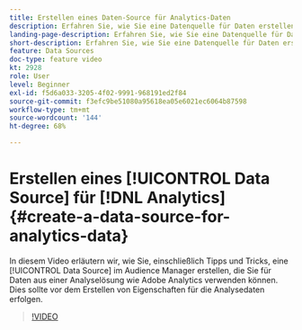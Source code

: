 ```yaml
---
title: Erstellen eines Daten-Source für Analytics-Daten
description: Erfahren Sie, wie Sie eine Datenquelle für Daten erstellen, die direkt aus einer Analyselösung wie Adobe Analytics importiert werden. Führen Sie diese Schritte aus, bevor Sie Eigenschaften für die Analysedaten erstellen.
landing-page-description: Erfahren Sie, wie Sie eine Datenquelle für Daten erstellen, die direkt aus einer Analyselösung wie Adobe Analytics importiert werden. Führen Sie diese Schritte aus, bevor Sie Eigenschaften für die Analysedaten erstellen.
short-description: Erfahren Sie, wie Sie eine Datenquelle für Daten erstellen, die direkt aus einer Analyselösung wie Adobe Analytics importiert werden. Führen Sie diese Schritte aus, bevor Sie Eigenschaften für die Analysedaten erstellen.
feature: Data Sources
doc-type: feature video
kt: 2928
role: User
level: Beginner
exl-id: f5d6a033-3205-4f02-9991-968191ed2f84
source-git-commit: f3efc9be51080a95618ea05e6021ec6064b87598
workflow-type: tm+mt
source-wordcount: '144'
ht-degree: 68%

---
```


# Erstellen eines [!UICONTROL Data Source] für [!DNL Analytics] {#create-a-data-source-for-analytics-data}

In diesem Video erläutern wir, wie Sie, einschließlich Tipps und Tricks, eine [!UICONTROL Data Source] im Audience Manager erstellen, die Sie für Daten aus einer Analyselösung wie Adobe Analytics verwenden können. Dies sollte vor dem Erstellen von Eigenschaften für die Analysedaten erfolgen.

>[!VIDEO](https://video.tv.adobe.com/v/27329/?quality=12)
